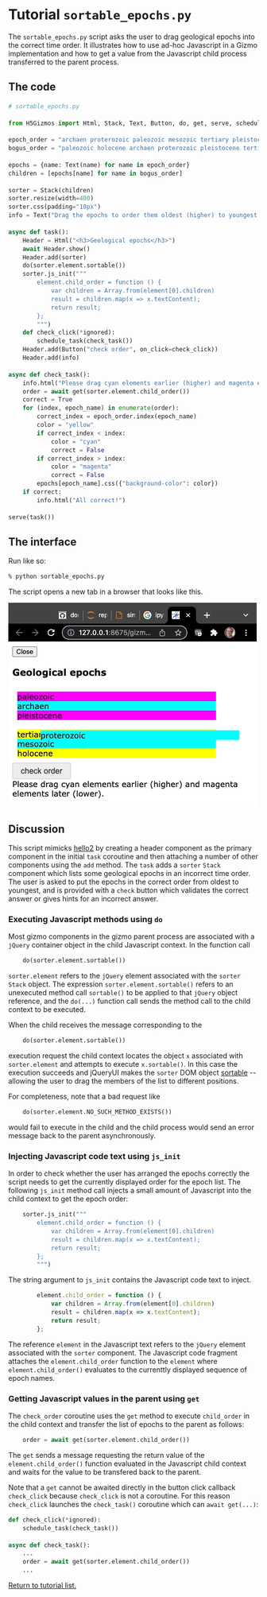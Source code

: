 

# Tutorial `sortable_epochs.py`

The `sortable_epochs.py` script asks the user to drag geological epochs into the correct
time order.  It illustrates how to use ad-hoc Javascript in a Gizmo implementation and
how to get a value from the Javascript child process transferred to the parent process.

## The code

```Python
# sortable_epochs.py

from H5Gizmos import Html, Stack, Text, Button, do, get, serve, schedule_task

epoch_order = "archaen proterozoic paleozoic mesozoic tertiary pleistocene holocene".split()
bogus_order = "paleozoic holocene archaen proterozoic pleistocene tertiary mesozoic".split()

epochs = {name: Text(name) for name in epoch_order}
children = [epochs[name] for name in bogus_order]

sorter = Stack(children)
sorter.resize(width=400)
sorter.css(padding="10px")
info = Text("Drag the epochs to order them oldest (higher) to youngest (lower).")

async def task():
    Header = Html("<h3>Geological epochs</h3>")
    await Header.show()
    Header.add(sorter)
    do(sorter.element.sortable())
    sorter.js_init("""
        element.child_order = function () {
            var children = Array.from(element[0].children)
            result = children.map(x => x.textContent);
            return result;
        };
        """)
    def check_click(*ignored):
        schedule_task(check_task())
    Header.add(Button("check order", on_click=check_click))
    Header.add(info)

async def check_task():
    info.html("Please drag cyan elements earlier (higher) and magenta elements later (lower).")
    order = await get(sorter.element.child_order())
    correct = True
    for (index, epoch_name) in enumerate(order):
        correct_index = epoch_order.index(epoch_name)
        color = "yellow"
        if correct_index < index:
            color = "cyan"
            correct = False
        if correct_index > index:
            color = "magenta"
            correct = False
        epochs[epoch_name].css({"background-color": color})
    if correct:
        info.html("All correct!")

serve(task())
```

## The interface

Run like so:

```bash
% python sortable_epochs.py
```

The script opens a new tab in a browser that looks like this.

<img src="epochs.png">


## Discussion

This script mimicks <a href="hello2.md">hello2</a> by creating a header component as the primary component
in the initial `task` coroutine
and then attaching a number of other components using the `add` method.
The `task` adds a `sorter` `Stack` component which lists some geological epochs
in an incorrect time order.  The user is asked to put the epochs in the correct order
from oldest to youngest, and is provided with a `check` button which validates the correct
answer or gives hints for an incorrect answer.

### Executing Javascript methods using `do`

Most gizmo components in the gizmo parent process are associated with a `jQuery` container
object in the child Javascript context.  In the function call
```Python
    do(sorter.element.sortable())
```
`sorter.element` refers to the `jQuery` element associated with the `sorter` `Stack` object.
The expression `sorter.element.sortable()` refers to an unexecuted method call `sortable()` to be applied
to that `jQuery` object reference, and the `do(...)` function call sends the method call to the child
context to be executed.

When the child receives the message corresponding to the
```Python
    do(sorter.element.sortable())
```
execution request the child context locates the object `x` associated with `sorter.element`
and attempts to execute `x.sortable()`.  In this case the execution succeeds and
jQueryUI makes the `sorter` DOM object
<a href="https://jqueryui.com/sortable/">sortable</a> -- allowing the user
to drag the members of the list to different positions.

For completeness, note that a bad request like
```Python
    do(sorter.element.NO_SUCH_METHOD_EXISTS())
```
would fail to execute in the child and the child process would send an error message back to the parent asynchronously.

### Injecting Javascript code text using `js_init`

In order to check whether the user has arranged the epochs correctly
the script needs to get the currently displayed order for the epoch list.
The following `js_init` method call injects a small amount of Javascript
into the child context to get the epoch order:
```Python
    sorter.js_init("""
        element.child_order = function () {
            var children = Array.from(element[0].children)
            result = children.map(x => x.textContent);
            return result;
        };
        """)
```
The string argument to `js_init` contains the Javascript code text to inject.
```Javascript
        element.child_order = function () {
            var children = Array.from(element[0].children)
            result = children.map(x => x.textContent);
            return result;
        };
```
The reference `element` in the Javascript text refers to the `jQuery` element
associated with the `sorter` component.  The Javascript code fragment attaches
the `element.child_order` function to the `element` where `element.child_order()`
evaluates to the currenttly displayed sequence of epoch names.

### Getting Javascript values in the parent using `get`

The `check_order` coroutine uses the `get` method to execute `child_order`
in the child context and transfer the list of epochs to the parent as follows:
```Python
    order = await get(sorter.element.child_order())
```
The `get` sends a message requesting the return value of the `element.child_order()` function evaluated
in the Javascript child context and waits for the value to be transfered back to the parent.

Note that a `get` cannot be awaited directly in the button click callback `check_click`
because `check_click` is not a coroutine.  For this reason `check_click` launches the
`check_task()` coroutine which can `await get(...)`:
```Python
def check_click(*ignored):
    schedule_task(check_task())

async def check_task():
    ...
    order = await get(sorter.element.child_order())
    ...
```

<a href="README.md">Return to tutorial list.</a>
